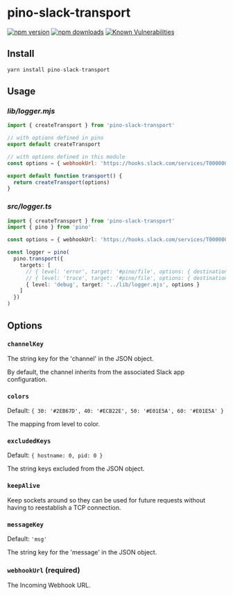 # pino-slack-transport
[![npm version](https://img.shields.io/npm/v/pino-slack-transport)](https://www.npmjs.com/package/pino-slack-transport)
[![npm downloads](https://img.shields.io/npm/dm/pino-slack-transport.svg)](https://www.npmjs.com/package/pino-slack-transport)
[![Known Vulnerabilities](https://snyk.io/test/github/chrislahaye/pino-slack-transport/badge.svg)](https://snyk.io/test/github/chrislahaye/pino-slack-transport)

## Install

```ts
yarn install pino-slack-transport
```

## Usage

### *lib/logger.mjs*

```js
import { createTransport } from 'pino-slack-transport'

// with options defined in pino
export default createTransport

// with options defined in this module
const options = { webhookUrl: 'https://hooks.slack.com/services/T00000000/B00000000/XXXXXXXXXXXXXXXXXXXXXXXX' }

export default function transport() {
  return createTransport(options)
}
```

### *src/logger.ts*

```ts
import { createTransport } from 'pino-slack-transport'
import { pino } from 'pino'

const options = { webhookUrl: 'https://hooks.slack.com/services/T00000000/B00000000/XXXXXXXXXXXXXXXXXXXXXXXX' }

const logger = pino(
  pino.transport({
    targets: [
      // { level: 'error', target: '#pino/file', options: { destination: '/dev/stderr' } },
      // { level: 'trace', target: '#pino/file', options: { destination: '/dev/stdout' } },
      { level: 'debug', target: '../lib/logger.mjs', options }
    ]
  })
)
```

## Options

### `channelKey`

The string key for the 'channel' in the JSON object.

By default, the channel inherits from the associated Slack app configuration.

### `colors`

Default: `{ 30: '#2EB67D', 40: '#ECB22E', 50: '#E01E5A', 60: '#E01E5A' }`

The mapping from level to color.

### `excludedKeys`

Default: `{ hostname: 0, pid: 0 }`

The string keys excluded from the JSON object.

### `keepAlive`

Keep sockets around so they can be used for future requests without having to reestablish a TCP connection.

### `messageKey`

Default: `'msg'`

The string key for the 'message' in the JSON object.

### `webhookUrl` (required)

The Incoming Webhook URL.
